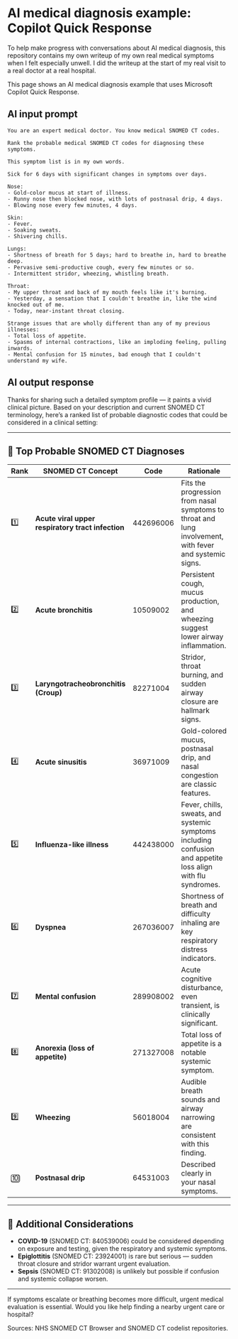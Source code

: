 # AI medical diagnosis example: Copilot Quick Response

To help make progress with conversations about AI medical diagnosis, this repository contains my own writeup of my own real medical symptoms when I felt especially unwell. I did the writeup at the start of my real visit to a real doctor at a real hospital.

This page shows an AI medical diagnosis example that uses Microsoft Copilot Quick Response.

## AI input prompt

```text
You are an expert medical doctor. You know medical SNOMED CT codes.

Rank the probable medical SNOMED CT codes for diagnosing these symptoms.

This symptom list is in my own words.

Sick for 6 days with significant changes in symptoms over days.

Nose:
- Gold-color mucus at start of illness.
- Runny nose then blocked nose, with lots of postnasal drip, 4 days.
- Blowing nose every few minutes, 4 days.

Skin:
- Fever.
- Soaking sweats.
- Shivering chills.

Lungs:
- Shortness of breath for 5 days; hard to breathe in, hard to breathe deep.
- Pervasive semi-productive cough, every few minutes or so.
- Intermittent stridor, wheezing, whistling breath.

Throat:
- My upper throat and back of my mouth feels like it's burning.
- Yesterday, a sensation that I couldn't breathe in, like the wind knocked out of me. 
- Today, near-instant throat closing.

Strange issues that are wholly different than any of my previous illnesses:
- Total loss of appetite.
- Spasms of internal contractions, like an imploding feeling, pulling inwards.
- Mental confusion for 15 minutes, bad enough that I couldn't understand my wife.
```

## AI output response

Thanks for sharing such a detailed symptom profile — it paints a vivid clinical picture. Based on your description and current SNOMED CT terminology, here’s a ranked list of probable diagnostic codes that could be considered in a clinical setting:

---

## 🧠 Top Probable SNOMED CT Diagnoses

| Rank | SNOMED CT Concept | Code | Rationale |
|------|--------------------|------|-----------|
| 1️⃣ | **Acute viral upper respiratory tract infection** | 442696006 | Fits the progression from nasal symptoms to throat and lung involvement, with fever and systemic signs. |
| 2️⃣ | **Acute bronchitis** | 10509002 | Persistent cough, mucus production, and wheezing suggest lower airway inflammation. |
| 3️⃣ | **Laryngotracheobronchitis (Croup)** | 82271004 | Stridor, throat burning, and sudden airway closure are hallmark signs. |
| 4️⃣ | **Acute sinusitis** | 36971009 | Gold-colored mucus, postnasal drip, and nasal congestion are classic features. |
| 5️⃣ | **Influenza-like illness** | 442438000 | Fever, chills, sweats, and systemic symptoms including confusion and appetite loss align with flu syndromes. |
| 6️⃣ | **Dyspnea** | 267036007 | Shortness of breath and difficulty inhaling are key respiratory distress indicators. |
| 7️⃣ | **Mental confusion** | 289908002 | Acute cognitive disturbance, even transient, is clinically significant. |
| 8️⃣ | **Anorexia (loss of appetite)** | 271327008 | Total loss of appetite is a notable systemic symptom. |
| 9️⃣ | **Wheezing** | 56018004 | Audible breath sounds and airway narrowing are consistent with this finding. |
| 🔟 | **Postnasal drip** | 64531003 | Described clearly in your nasal symptoms. |

---

## 🧪 Additional Considerations

- **COVID-19** (SNOMED CT: 840539006) could be considered depending on exposure and testing, given the respiratory and systemic symptoms.
- **Epiglottitis** (SNOMED CT: 23924001) is rare but serious — sudden throat closure and stridor warrant urgent evaluation.
- **Sepsis** (SNOMED CT: 91302008) is unlikely but possible if confusion and systemic collapse worsen.

---

If symptoms escalate or breathing becomes more difficult, urgent medical evaluation is essential. Would you like help finding a nearby urgent care or hospital?

Sources:  NHS SNOMED CT Browser and SNOMED CT codelist repositories.
